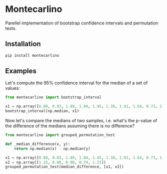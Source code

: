 Montecarlino
============

Parellel implementation of bootstrap confidence intervals and permutation tests.

## Installation
```bash
pip install montecarlino
```

## Examples

Let's compute the 95% confidence interval for the median of a set of values:

```python
from montecarlino import bootstrap_interval

x1 = np.array([0.80, 0.83, 1.89, 1.04, 1.45, 1.38, 1.91, 1.64, 0.73, 1.46])
bootstrap_interval(np.median, x1)
```

Now let's compare the medians of two samples, i.e. what's the p-value
of the difference of the medians assuming there is no difference?

```python
from montecarlino import grouped_permutation_test

def _median_difference(x, y):
    return np.median(x) - np.median(y)

x1 = np.array([0.80, 0.83, 1.89, 1.04, 1.45, 1.38, 1.91, 1.64, 0.73, 1.46])
x2 = np.array([1.15, 0.88, 0.90, 0.74, 1.21])
grouped_permutation_test(median_difference, [x1, x2])
```
